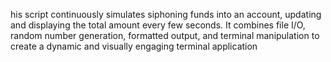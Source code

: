 his script continuously simulates siphoning funds into an account, updating and displaying the total amount every few seconds. It combines file I/O, random number generation, formatted output, and terminal manipulation to create a dynamic and visually engaging terminal application
